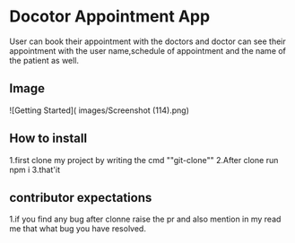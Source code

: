 # Docotor Appointment App
User can book their appointment with the doctors and doctor can see their appointment with the user name,schedule of appointment and the name of the patient as well.

## Image
![Getting Started]( images/Screenshot (114).png)

## How to install
1.first clone my project by writing the cmd ""git-clone<project-name>""
2.After clone run npm i
3.that'it

## contributor expectations
1.if you find any bug after clonne raise the pr and also mention in my read me that what bug you have resolved.



